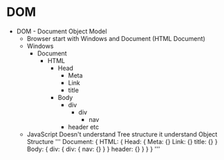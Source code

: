 # DOM
- DOM - Document Object Model
    - Browser start with Windows and Document (HTML Document)
    - Windows
        - Document
            - HTML 
                - Head
                    - Meta
                    - Link
                    - title
                - Body
                    - div
                        - div
                            - nav
                    - header etc
    - JavaScript Doesn't understand Tree structure it understand Object Structure 
'''
Document: {
    HTML: {
        Head: {
            Meta: {}
            Link: {}
            title: {}
        }
        Body: {
            div: {
                div: {
                    nav: {}
                }
            }
            header: {}
        }
    }
}
'''
